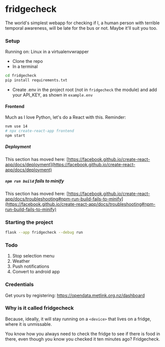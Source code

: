 # fridgecheck

The world's simplest webapp for checking if I, a human person with terrible temporal awareness, will be late for the bus or not. Maybe it'll suit you too.

### Setup

Running on: Linux in a virtualenvwrapper

- Clone the repo
- In a terminal
```bash
cd fridgecheck
pip install requirements.txt
```
- Create .env in the project root (not in `fridgecheck` the module) and add your API_KEY, as shown in `example.env`

#### Frontend

Much as I love Python, let's do a React with this. Reminder:

```bash
nvm use 14
# npx create-react-app frontend
npm start
```
##### Deployment

This section has moved here: [https://facebook.github.io/create-react-app/docs/deployment](https://facebook.github.io/create-react-app/docs/deployment)

##### `npm run build` fails to minify

This section has moved here: [https://facebook.github.io/create-react-app/docs/troubleshooting#npm-run-build-fails-to-minify](https://facebook.github.io/create-react-app/docs/troubleshooting#npm-run-build-fails-to-minify)



### Starting the project

```bash
flask --app fridgecheck --debug run
```

### Todo

1. Stop selection menu
2. Weather
3. Push notifications
4. Convert to android app

### Credentials

Get yours by registering: https://opendata.metlink.org.nz/dashboard


### Why is it called fridgecheck

Because, ideally, it will stay running on a `<device>` that lives on a fridge, where it is unmissable.

You know how you always need to check the fridge to see if there is food in there, even though you know you checked it ten minutes ago? Fridgecheck.